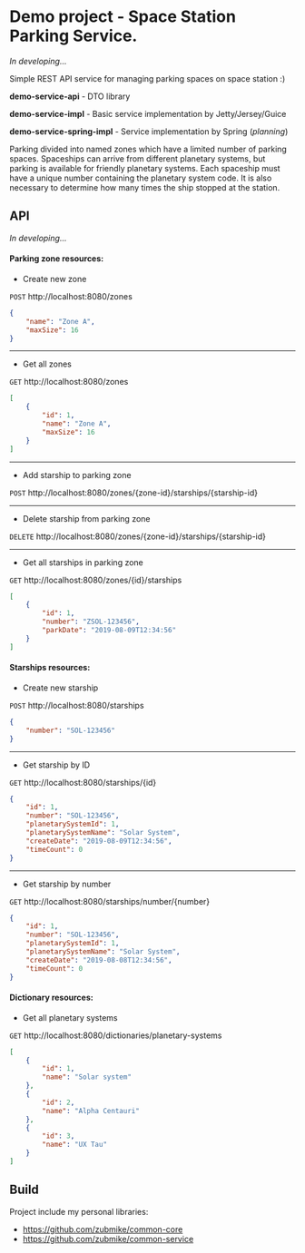 # Demo project - Space Station Parking Service.

_In developing..._

Simple REST API service for managing parking spaces on space station :)

**demo-service-api** - DTO library

**demo-service-impl** - Basic service implementation by Jetty/Jersey/Guice

**demo-service-spring-impl** - Service implementation by Spring (_planning_)

Parking divided into named zones which have a limited number of parking spaces. Spaceships can arrive from different planetary systems, but parking is available for friendly planetary systems. Each spaceship must have a unique number containing the planetary system code. It is also necessary to determine how many times the ship stopped at the station.


## API

_In developing..._

#### Parking zone resources:

- Create new zone

`POST` http://localhost:8080/zones
```json
{
    "name": "Zone A",
    "maxSize": 16
}
```
---
- Get all zones

`GET` http://localhost:8080/zones
```json
[
    {
        "id": 1,  
        "name": "Zone A",
        "maxSize": 16
    }
]
```
---
- Add starship to parking zone

`POST` http://localhost:8080/zones/{zone-id}/starships/{starship-id}

---
- Delete starship from parking zone

`DELETE` http://localhost:8080/zones/{zone-id}/starships/{starship-id}

---
- Get all starships in parking zone

`GET` http://localhost:8080/zones/{id}/starships
```json
[
    {
        "id": 1,  
        "number": "ZSOL-123456",
        "parkDate": "2019-08-09T12:34:56"
    }
]
```


#### Starships resources:
- Create new starship 

`POST` http://localhost:8080/starships
```json
{
    "number": "SOL-123456"
}
```
---
- Get starship by ID
 
`GET` http://localhost:8080/starships/{id}
```json
{
    "id": 1,    
    "number": "SOL-123456",
    "planetarySystemId": 1,
    "planetarySystemName": "Solar System",
    "createDate": "2019-08-09T12:34:56",
    "timeCount": 0
}
```
---
- Get starship by number
 
`GET` http://localhost:8080/starships/number/{number}
```json
{
    "id": 1,    
    "number": "SOL-123456",
    "planetarySystemId": 1,
    "planetarySystemName": "Solar System",
    "createDate": "2019-08-08T12:34:56",
    "timeCount": 0
}
```

#### Dictionary resources:
- Get all planetary systems 

`GET` http://localhost:8080/dictionaries/planetary-systems
```json
[
    {
        "id": 1,
        "name": "Solar system"
    },
    {
        "id": 2,
        "name": "Alpha Centauri"
    },
    {
        "id": 3,
        "name": "UX Tau"
    }
]
```

## Build

Project include my personal libraries: 
 - https://github.com/zubmike/common-core
 - https://github.com/zubmike/common-service
